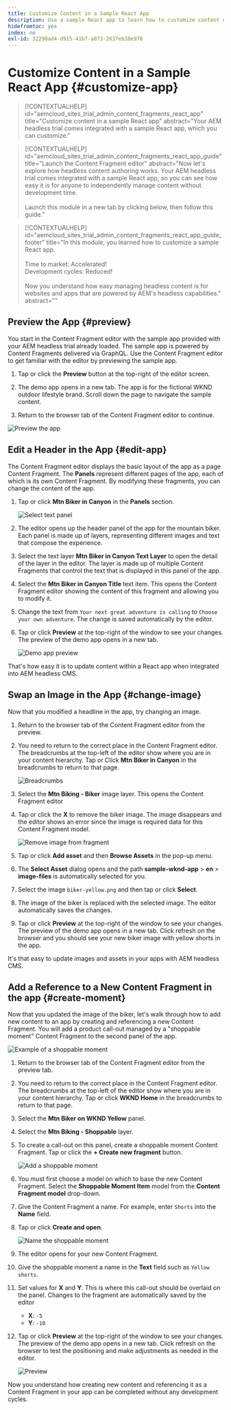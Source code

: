 ```yaml
---
title: Customize Content in a Sample React App
description: Use a sample React app to learn how to customize content using the headless feature set in AEM as a Cloud Service.
hidefromtoc: yes
index: no
exl-id: 32290ad4-d915-41b7-a073-2637eb38e978
---
```


# Customize Content in a Sample React App {#customize-app}

>[!CONTEXTUALHELP]
>id="aemcloud_sites_trial_admin_content_fragments_react_app"
>title="Customize content in a sample React app"
>abstract="Your AEM headless trial comes integrated with a sample React app, which you can customize."

>[!CONTEXTUALHELP]
>id="aemcloud_sites_trial_admin_content_fragments_react_app_guide"
>title="Launch the Content Fragment editor"
>abstract="Now let's explore how headless content authoring works. Your AEM headless trial comes integrated with a sample React app, so you can see how easy it is for anyone to independently manage content without development time.<br><br>Launch this module in a new tab by clicking below, then follow this guide."

>[!CONTEXTUALHELP]
>id="aemcloud_sites_trial_admin_content_fragments_react_app_guide_footer"
>title="In this module, you learned how to customize a sample React app.<br><br>Time to market: Accelerated!<br>Development cycles: Reduced!<br><br>Now you understand how easy managing headless content is for websites and apps that are powered by AEM's headless capabilities."
>abstract=""

## Preview the App {#preview}

You start in the Content Fragment editor with the sample app provided with your AEM headless trial already loaded. The sample app is powered by Content Fragments delivered via GraphQL. Use the Content Fragment editor to get familiar with the editor by previewing the sample app.

1. Tap or click the **Preview** button at the top-right of the editor screen.

1. The demo app opens in a new tab. The app is for the fictional WKND outdoor lifestyle brand. Scroll down the page to navigate the sample content.

1. Return to the browser tab of the Content Fragment editor to continue.

![Preview the app](assets/do-not-localize/preview-app-1.png)

## Edit a Header in the App {#edit-app}

The Content Fragment editor displays the basic layout of the app as a page Content Fragment. The **Panels** represent different pages of the app, each of which is its own Content Fragment. By modifying these fragments, you can change the content of the app.

1. Tap or click **Mtn Biker in Canyon** in the **Panels** section.

   ![Select text panel](assets/do-not-localize/edit-header-1.png)

1. The editor opens up the header panel of the app for the mountain biker. Each panel is made up of layers, representing different images and text that compose the experience.

1. Select the text layer **Mtn Biker in Canyon Text Layer** to open the detail of the layer in the editor. The layer is made up of multiple Content Fragments that control the text that is displayed in this panel of the app.

1. Select the **Mtn Biker in Canyon Title** text item. This opens the Content Fragment editor showing the content of this fragment and allowing you to modify it.

1. Change the text from `Your next great adventure is calling` to `Choose your own adventure`. The change is saved automatically by the editor.

1. Tap or click **Preview** at the top-right of the window to see your changes. The preview of the demo app opens in a new tab.

   ![Demo app preview](assets/do-not-localize/edit-header-5-6.png)

That's how easy it is to update content within a React app when integrated into AEM headless CMS.

## Swap an Image in the App {#change-image}

Now that you modified a headline in the app, try changing an image.

1. Return to the browser tab of the Content Fragment editor from the preview.

1. You need to return to the correct place in the Content Fragment editor. The breadcrumbs at the top-left of the editor show where you are in your content hierarchy. Tap or Click **Mtn Biker in Canyon** in the breadcrumbs to return to that page.

   ![Breadcrumbs](assets/do-not-localize/swap-image-2.png)

1. Select the **Mtn Biking - Biker** image layer. This opens the Content Fragment editor

1. Tap or click the **X** to remove the biker image. The image disappears and the editor shows an error since the image is required data for this Content Fragment model.

   ![Remove image from fragment](assets/do-not-localize/swap-image-4.png)

1. Tap or click **Add asset** and then **Browse Assets** in the pop-up menu.

1. The **Select Asset** dialog opens and the path **sample-wknd-app** &gt; **en** &gt; **image-files** is automatically selected for you.

1. Select the image `biker-yellow.png` and then tap or click **Select**.

1. The image of the biker is replaced with the selected image. The editor automatically saves the changes.

1. Tap or click **Preview** at the top-right of the window to see your changes. The preview of the demo app opens in a new tab. Click refresh on the browser and you should see your new biker image with yellow shorts in the app.

It's that easy to update images and assets in your apps with AEM headless CMS.

## Add a Reference to a New Content Fragment in the app {#create-moment}

Now that you updated the image of the biker, let's walk through how to add new content to an app by creating and referencing a new Content Fragment. You will add a product call-out managed by a "shoppable moment" Content Fragment to the second panel of the app.

![Example of a shoppable moment](assets/do-not-localize/example-shoppable-moment.png)

1. Return to the browser tab of the Content Fragment editor from the preview tab.

1. You need to return to the correct place in the Content Fragment editor. The breadcrumbs at the top-left of the editor show where you are in your content hierarchy. Tap or click **WKND Home** in the breadcrumbs to return to that page.

1. Select the **Mtn Biker on WKND Yellow** panel.

1. Select the **Mtn Biking - Shoppable** layer.

1. To create a call-out on this panel, create a shoppable moment Content Fragment. Tap or click the **+ Create new fragment** button.

   ![Add a shoppable moment](assets/do-not-localize/add-reference-1-5.png)

1. You must first choose a model on which to base the new Content Fragment. Select the **Shoppable Moment Item** model from the **Content Fragment model** drop-down.

1. Give the Content Fragment a name. For example, enter `Shorts` into the **Name** field.

1. Tap or click **Create and open**.

   ![Name the shoppable moment](assets/do-not-localize/add-reference-6-7-8.png)

1. The editor opens for your new Content Fragment.

1. Give the shoppable moment a name in the **Text** field such as `Yellow shorts`.

1. Set values for **X** and **Y**. This is where this call-out should be overlaid on the panel. Changes to the fragment are automatically saved by the editor

   * **X**: `-5`
   * **Y**: `-10`

1. Tap or click **Preview** at the top-right of the window to see your changes. The preview of the demo app opens in a new tab. Click refresh on the browser to test the positioning and make adjustments as needed in the editor.

   ![Preview](assets/do-not-localize/add-reference-10-11-12.png)

Now you understand how creating new content and referencing it as a Content Fragment in your app can be completed without any development cycles.
